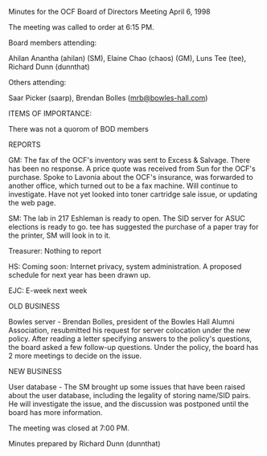 Minutes for the OCF Board of Directors Meeting
April 6, 1998

The meeting was called to order at 6:15 PM.

Board members attending:

Ahilan Anantha (ahilan) (SM), Elaine Chao (chaos) (GM),
Luns Tee (tee), Richard Dunn (dunnthat)


Others attending:

Saar Picker (saarp), Brendan Bolles (mrb@bowles-hall.com)


ITEMS OF IMPORTANCE:

There was not a quorom of BOD members


REPORTS

GM:   The fax of the OCF's inventory was sent to Excess &
      Salvage.  There has been no response.  A price quote
      was received from Sun for the OCF's purchase.  Spoke
      to Lavonia about the OCF's insurance, was forwarded to 
      another office, which turned out to be a fax machine.
      Will continue to investigate.  Have not yet looked into
      toner cartridge sale issue, or updating the web page.

SM:   The lab in 217 Eshleman is ready to open.  The SID server
      for ASUC elections is ready to go.  tee has suggested the
      purchase of a paper tray for the printer, SM will look in
      to it.

Treasurer:
      Nothing to report


HS:   Coming soon: Internet privacy, system administration.  A
      proposed schedule for next year has been drawn up.

EJC:  E-week next week


OLD BUSINESS

Bowles server - Brendan Bolles, president of the Bowles Hall
Alumni Association, resubmitted his request for server colocation
under the new policy.  After reading a letter specifying answers
to the policy's questions, the board asked a few follow-up questions.
Under the policy, the board has 2 more meetings to decide on the issue.


NEW BUSINESS

User database - The SM brought up some issues that have been raised
about the user database, including the legality of storing name/SID
pairs.  He will investigate the issue, and the discussion was postponed
until the board has more information.


The meeting was closed at 7:00 PM.

Minutes prepared by Richard Dunn (dunnthat)
